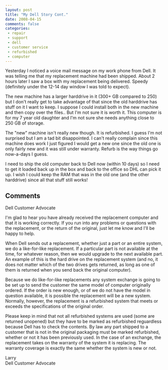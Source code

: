 ```yaml
---
layout: post
title: "My Dell Story Cont."
date: 2008-04-15
comments: false
categories:
 - repair
 - support
 - dell
 - customer service
 - refurbished
 - computer
---
```

Yesterday I noticed a voice mail message on my work phone from Dell. It was
telling me that my replacement machine had been shipped. About 2 hours later I
saw a box with my replacement being delivered. Speedy (definitely under the
12-14 day window I was told to expect).  
  
The new machine has a larger harddrive in it (300+ GB compared to 250) but I
don't really get to take advantage of that since the old harddrive has stuff
on it I want to keep. I suppose I could install both in the new machine and
then copy over the files.. But I'm not sure it is worth it. This computer is
for my 7 year old daughter and I'm not sure she needs anything close to 250 GB
of storage.  
  
The "new" machine isn't really new though. It is refurbished. I guess I'm not
surprised but I am a tad bit disappointed. I can't really complain since this
machine does work I just figured I would get a new one since the old one is
only fairly new and it was still under warranty. Refurb is the way things go
now-a-days I guess.  
  
I need to ship the old computer back to Dell now (within 10 days) so I need to
get it loaded back up in the box and back to the office so DHL can pick it up.
I wish I could keep the RAM that was in the old one (and the other harddrive)
since all that stuff still works!

## Comments

Dell Customer Advocate

I'm glad to hear you have already received the replacement computer and that
it is working correctly. If you run into any problems or questions with the
replacement, or the return of the original, just let me know and I'll be happy
to help.  
  
When Dell sends out a replacement, whether just a part or an entire system, we
do a like-for-like replacement. If a particular part is not available at the
time, for whatever reason, then we would upgrade to the next available part.
An example of this is the hard drive on the replacement system (and no, it
does not matter which of the two drives gets returned, as long as one of them
is returned when you send back the original computer).  
  
Because we do like-for-like replacements any system exchange is going to be
set up to send the customer the same model of computer originally ordered. If
the order is new enough, or of we do not have the model in question available,
it is possible the replacement will be a new system. Normally, however, the
replacement is a refurbished system that meets or exceeds the specifications
of the original order.  
  
Please keep in mind that not all refurbished systems are used (some are
returned unopened) but they have to be marked as refurbished reguardless
because Dell has to check the contents. By law any part shipped to a customer
that is not in the original packaging must be marked refurbished, whether or
not it has been previously used. In the case of an exchange, the replacement
takes on the warranty of the system it is replacing. The warranty coverage is
exactly the same whether the system is new or not.  
  
Larry  
Dell Customer Advocate

